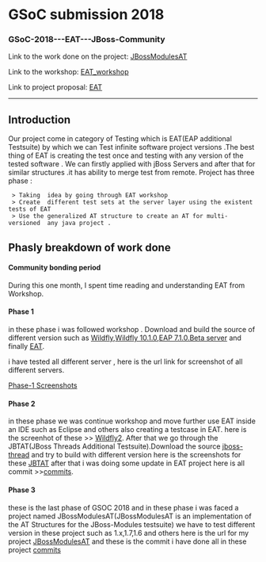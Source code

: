 GSoC submission 2018 
===================

### GSoC-2018---EAT---JBoss-Community

Link to the  work done on the project: [JBossModulesAT](https://github.com/koderproxy/JBossModulesAT)

Link to the workshop: [EAT_workshop ](https://www.dropbox.com/s/bebhyd1iz7cg1i2/EAT_WORKSHOP.odt?dl=0)

Link to project proposal: [EAT](https://summerofcode.withgoogle.com/projects/#5384917089779712)

----------

Introduction
-------------

Our project come in category of Testing which is   EAT(EAP additional Testsuite)   by which we can Test infinite software project versions .The best thing of EAT is creating the test once and testing with any version of the tested software . We can firstly applied with jBoss Servers  and after that for similar structures .it has ability to merge test from remote. Project  has three phase :

     > Taking  idea by going through EAT workshop
     > Create  different test sets at the server layer using the existent tests of EAT
     > Use the generalized AT structure to create an AT for multi-versioned  any java project .


Phasly breakdown of work done
-------------------

####  Community bonding period 
 During this one month, I spent time reading and understanding EAT from Workshop. 


#### Phase 1


in these phase i was followed workshop . Download and build the source of different version such as [Wildfly](https://github.com/wildfly/wildfly),[Wildfly 10.1.0](https://github.com/wildfly/wildfly/releases/tag/10.1.0.Final),[EAP 7.1.0.Beta server](https://developers.redhat.com/products/eap/download/) and finally [EAT](https://github.com/jboss-set/eap-additional-testsuite).
 
i have tested all different server , here is the url link for screenshot of all different servers.

[Phase-1 Screenshots](https://www.dropbox.com/sh/32zaykvtav3im3w/AAAcaovgOW8fOlE7Wtz7ZS1xa?dl=0)


#### Phase 2

in these phase we was continue workshop and move further use EAT inside an IDE such as Eclipse and others also creating a testcase in EAT. here is the screenhot of these >> [Wildfly2](https://www.dropbox.com/sh/xyza30llr2se3pk/AABr2Qcxdcx6IlmZbXyA1xEha?dl=0). After that we go through the  JBTAT(JBoss Threads Additional Testsuite).Download the source [jboss-thread](https://github.com/jbossas/jboss-threads) and try to build with different version here is the screenshots for these [JBTAT]( https://www.dropbox.com/sh/dqffo0niy5x6esg/AAB0GMKmiL4XInXT-Z_dyawLa?dl=0) after that i was doing some update in EAT project here is all commit >>[commits](https://github.com/jboss-set/eap-additional-testsuite/pull/41/commits/5e3b8217e07c6f33686e9a598c5f02e745e44674).


#### Phase 3
these is the last phase of GSOC 2018 and in these phase i was faced a project named JBossModulesAT(JBossModulesAT is an implementation of the AT Structures for the JBoss-Modules testsuite) we have to test different version in these project such as 1.x,1.7,1.6 and others here is the url for my project [JBossModulesAT](https://github.com/koderproxy/JBossModulesAT) and these is the commit i have done all in these project [commits](https://github.com/koderproxy/JBossModulesAT/commits/master)







